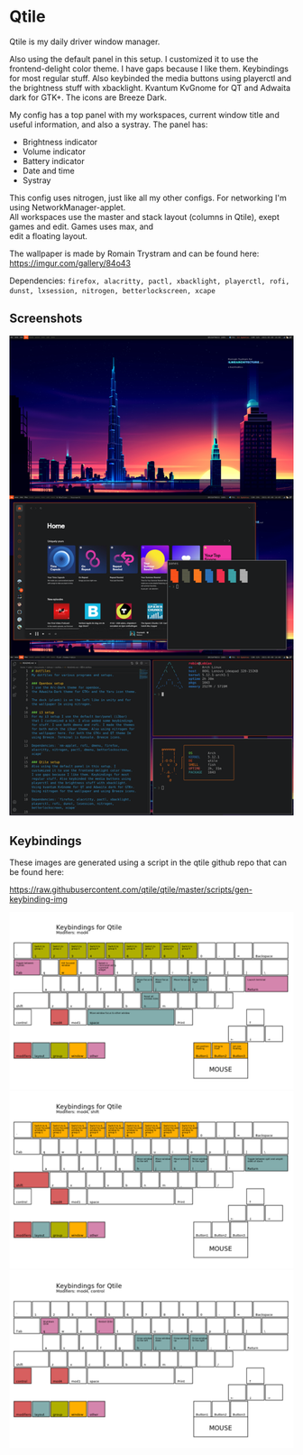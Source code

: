 # Qtile

Qtile is my daily driver window manager. 

Also using the default panel in this setup. I customized it to use the frontend-delight color theme. I have gaps because I like them. Keybindings for most regular stuff. Also keybinded the media buttons using playerctl and the brightness stuff with xbacklight. Kvantum KvGnome for QT and Adwaita dark for GTK+. The icons are Breeze Dark.

My config has a top panel with my workspaces, current window title and useful information, and also a systray. The panel has:

- Brightness indicator
- Volume indicator
- Battery indicator
- Date and time
- Systray

This config uses nitrogen, just like all my other configs. For networking I'm using NetworkManager-applet.  
All workspaces use the master and stack layout (columns in Qtile), exept games and edit. Games uses max, and  
edit a floating layout.

The wallpaper is made by Romain Trystram and can be found here:
<https://imgur.com/gallery/84o43>

Dependencies: `firefox, alacritty, pactl, xbacklight, playerctl, rofi, dunst, lxsession, nitrogen, betterlockscreen, xcape`

## Screenshots

![](screenshot.png)

## Keybindings
These images are generated using a script in the qtile github repo that can be found here:  

<https://raw.githubusercontent.com/qtile/qtile/master/scripts/gen-keybinding-img>

![](keybinds/mod4.png)
![](keybinds/mod4-shift.png)
![](keybinds/mod4-control.png)